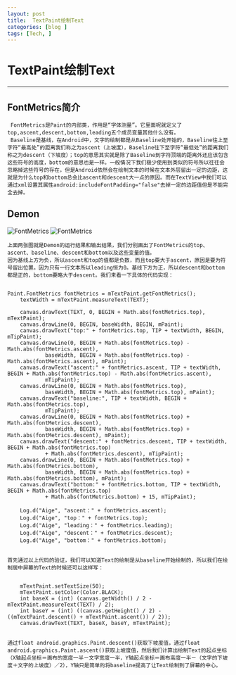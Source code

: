 ```yaml
---
layout: post  
title:  TextPaint绘制Text
categories: [blog ]  
tags: [Tech, ]     
---
```

# TextPaint绘制Text

****
## FontMetrics简介

     FontMetrics是Paint的内部类，作用是“字体测量”。它里面呢就定义了top,ascent,descent,bottom,leading五个成员变量其他什么没有。
     Baseline是基线，在Android中，文字的绘制都是从Baseline处开始的，Baseline往上至字符“最高处”的距离我们称之为ascent（上坡度），Baseline往下至字符“最低处”的距离我们称之为descent（下坡度）；top的意思其实就是除了Baseline到字符顶端的距离外还应该包含这些符号的高度，bottom的意思也是一样。一般情况下我们极少使用到类似的符号所以往往会忽略掉这些符号的存在，但是Android依然会在绘制文本的时候在文本外层留出一定的边距，这就是为什么top和bottom总会比ascent和descent大一点的原因。而在TextView中我们可以通过xml设置其属性android:includeFontPadding="false"去掉一定的边距值但是不能完全去掉。
     
## Demon

 ![FontMetrics](http://i2.piimg.com/4851/e9666c5f478233fd.png) 
 ![FontMetrics](http://i2.piimg.com/4851/79ec9808bf6e1f3f.png)
 
    上面两张图就是Demon的运行结果和输出结果，我们分别画出了FontMetrics的top、ascent、baseline、descent和bottom以及这些变量的值。
    因为基线上方为负，所以ascent和top的值都是负数，而且top要大于ascent，原因是要为符号留出位置。因为只有一行文本所以leading恒为0。基线下方为正，所以descent和bottom都是正的，bottom要略大于descent。我们来看一下具体的代码实现：
    
    
    Paint.FontMetrics fontMetrics = mTextPaint.getFontMetrics();
        textWidth = mTextPaint.measureText(TEXT);

        canvas.drawText(TEXT, 0, BEGIN + Math.abs(fontMetrics.top), mTextPaint);
        canvas.drawLine(0, BEGIN, baseWidth, BEGIN, mPaint);
        canvas.drawText("top:" + fontMetrics.top, TIP + textWidth, BEGIN, mTipPaint);
        canvas.drawLine(0, BEGIN + Math.abs(fontMetrics.top) - Math.abs(fontMetrics.ascent),
                baseWidth, BEGIN + Math.abs(fontMetrics.top) - Math.abs(fontMetrics.ascent), mPaint);
        canvas.drawText("ascent:" + fontMetrics.ascent, TIP + textWidth, BEGIN + Math.abs(fontMetrics.top) - Math.abs(fontMetrics.ascent),
                mTipPaint);
        canvas.drawLine(0, BEGIN + Math.abs(fontMetrics.top),
                baseWidth, BEGIN + Math.abs(fontMetrics.top), mPaint);
        canvas.drawText("baseline:", TIP + textWidth, BEGIN + Math.abs(fontMetrics.top),
                mTipPaint);
        canvas.drawLine(0, BEGIN + Math.abs(fontMetrics.top) + Math.abs(fontMetrics.descent),
                baseWidth, BEGIN + Math.abs(fontMetrics.top) + Math.abs(fontMetrics.descent), mPaint);
        canvas.drawText("descent:" + fontMetrics.descent, TIP + textWidth, BEGIN + Math.abs(fontMetrics.top)
                + Math.abs(fontMetrics.descent), mTipPaint);
        canvas.drawLine(0, BEGIN + Math.abs(fontMetrics.top) + Math.abs(fontMetrics.bottom),
                baseWidth, BEGIN + Math.abs(fontMetrics.top) + Math.abs(fontMetrics.bottom), mPaint);
        canvas.drawText("bottom:" + fontMetrics.bottom, TIP + textWidth, BEGIN + Math.abs(fontMetrics.top)
                + Math.abs(fontMetrics.bottom) + 15, mTipPaint);

        Log.d("Aige", "ascent：" + fontMetrics.ascent);
        Log.d("Aige", "top：" + fontMetrics.top);
        Log.d("Aige", "leading：" + fontMetrics.leading);
        Log.d("Aige", "descent：" + fontMetrics.descent);
        Log.d("Aige", "bottom：" + fontMetrics.bottom);
        
        
    首先通过以上代码的验证，我们可以知道Text的绘制是从baseline开始绘制的，所以我们在绘制居中屏幕的Text的时候还可以这样写：
    
    
        mTextPaint.setTextSize(50);
        mTextPaint.setColor(Color.BLACK);
        int baseX = (int) (canvas.getWidth() / 2 - mTextPaint.measureText(TEXT) / 2);
        int baseY = (int) ((canvas.getHeight() / 2) - ((mTextPaint.descent() + mTextPaint.ascent()) / 2));
        canvas.drawText(TEXT, baseX, baseY, mTextPaint);
        
        
    通过float android.graphics.Paint.descent()获取下坡度值，通过float android.graphics.Paint.ascent()获取上坡度值，然后我们计算出绘制Text的起点坐标（X轴起点坐标＝画布的宽度一半－文字宽度一半，Y轴起点坐标＝画布高度一半－（文字的下坡度＋文字的上坡度）／2），Y轴只是简单的将baseline提高了让Text绘制到了屏幕的中心。